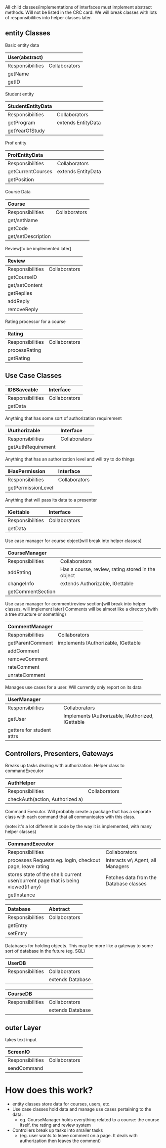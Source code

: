 All child classes/implementations of interfaces must implement abstract methods.
Will not be listed in the CRC card.
We will break classes with lots of responsibilities into helper classes later.

## entity Classes
Basic entity data

|User(abstract)||
|:-------------|:--|
|Responsibilities|Collaborators|
|getName||
|getID ||

Student entity

|StudentEntityData||
|:-------------|:--|
|Responsibilities|Collaborators|
|getProgram|extends EntityData|
|getYearOfStudy||

Prof entity

|ProfEntityData||
|:-------------|:--|
|Responsibilities|Collaborators|
|getCurrentCourses|extends EntityData|
|getPosition||

Course Data

|Course||
|:-------------|:--|
|Responsibilities|Collaborators|
|get/setName||
|getCode||
|get/setDescription||

Review[to be implemented later]

|Review||
|:-------------|:--|
|Responsibilities|Collaborators|
|getCourseID||
|get/setContent||
|getReplies||
|addReply||
|removeReply||

Rating processor for a course

|Rating||
|:-------------|:--|
|Responsibilities|Collaborators|
|processRating||
|getRating||

## Use Case Classes

|IDBSaveable|Interface|
|:-------------|:--|
|Responsibilities|Collaborators|
|getData||

Anything that has some sort of authorization requirement

|IAuthorizable|Interface|
|:-------------|:--|
|Responsibilities|Collaborators|
|getAuthRequirement||

Anything that has an authorization level and will try to do things

|IHasPermission|Interface|
|:-------------|:--|
|Responsibilities|Collaborators|
|getPermissionLevel||

Anything that will pass its data to a presenter

|IGettable|Interface|
|:-------------|:--|
|Responsibilities|Collaborators|
|getData||

Use case manager for course object[will break into helper classes]

|CourseManager||
|:-------------|:--|
|Responsibilities|Collaborators|
|addRating|Has a course, review, rating stored in the object|
|changeInfo|extends Authorizable, IGettable|
|getCommentSection||

Use case manager for comment/review section[will break into helper classes, will implement later]
Comments will be almost like a directory(with a tree structure or something)

|CommentManager||
|:-------------|:--|
|Responsibilities|Collaborators|
|getParentComment|implements IAuthorizable, IGettable|
|addComment||
|removeComment||
|rateComment||
|unrateComment||

Manages use cases for a user. Will currently only report on its data

|UserManager||
|:-------------|:--|
|Responsibilities|Collaborators|
|getUser|Implements IAuthorizable, IAuthorized, IGettable|
|getters for student attrs||

## Controllers, Presenters, Gateways

Breaks up tasks dealing with authorization. Helper class to commandExecutor

|AuthHelper||
|:-------------|:--|
|Responsibilities|Collaborators|
|checkAuth(action, Authorized a)||

Command Executor. Will probably create a package that has a separate class with each
command that all communicates with this class.

(note: it's a lot different in code by the way it is implemented, with many helper classes)

|CommandExecutor||
|:-------------|:--|
|Responsibilities|Collaborators|
|processes Requests eg. login, checkout page, leave rating|Interacts w\ Agent, all Managers|
|stores state of the shell: current user/current page that is being viewed(if any)|Fetches data from the Database classes|
|getInstance||

|Database<T>|Abstract|
|:-------------|:--|
|Responsibilities|Collaborators|
|getEntry||
|setEntry||

Databases for holding objects. This may be more like a gateway to some sort of database in the future
(eg. SQL)

|UserDB||
|:-------------|:--|
|Responsibilities|Collaborators|
||extends Database<UserManager>|

|CourseDB||
|:-------------|:--|
|Responsibilities|Collaborators|
||extends Database<CourseManager>|

## outer Layer

takes text input

|ScreenIO||
|:-------------|:--|
|Responsibilities|Collaborators|
|sendCommand||

# How does this work?

- entity classes store data for courses, users, etc.
- Use case classes hold data and manage use cases pertaining to the data.
  - eg. CourseManager holds everything related to a course: the course itself, the rating and review system
- Controllers break up tasks into smaller tasks
  - (eg. user wants to leave comment on a page. It deals with authorization then leaves the comment)